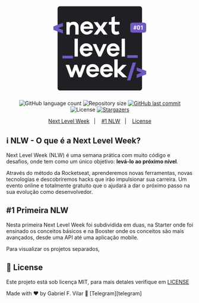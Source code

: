 <h1 align="center">
    <img alt="#Delicinha" title="Next Level Week Starter" src="./.github/logo.svg" width="250px" />
</h1>

<p align="center">
  <img alt="GitHub language count" src="https://img.shields.io/github/languages/count/cogumm/NextLevelWeek?color=%2304D361">

  <img alt="Repository size" src="https://img.shields.io/github/repo-size/cogumm/NextLevelWeek">

  <a href="https://github.com/cogumm/NextLevelWeek/commits/master">
    <img alt="GitHub last commit" src="https://img.shields.io/github/last-commit/cogumm/NextLevelWeek">
  </a>

  <img alt="License" src="https://img.shields.io/badge/license-MIT-brightgreen">
   <a href="https://github.com/cogumm/NextLevelWeek/stargazers">
    <img alt="Stargazers" src="https://img.shields.io/github/stars/cogumm/NextLevelWeek?style=social">
  </a>
</p>

<p align="center">
  <a href="#information_source-nlw---o-que-é-a-next-level-week">Next Level Week</a>&nbsp;&nbsp;&nbsp;|&nbsp;&nbsp;&nbsp;
  <a href="#1-primeira-nlw">#1 NLW</a>&nbsp;&nbsp;&nbsp;|&nbsp;&nbsp;&nbsp;
  <a href="#memo-license">License</a>
</p>

## :information_source: NLW - O que é a Next Level Week?

Next Level Week (NLW) é uma semana prática com muito código e desafios, onde tem como um único objetivo: **levá-lo ao próximo nível**.

Através do método da Rocketseat, aprenderemos novas ferramentas, novas tecnologias e descobriremos hacks que irão impulsionar sua carreira.
Um evento online e totalmente gratuito que o ajudará a dar o próximo passo na sua evolução como desenvolvedor.

## #1 Primeira NLW

Nesta primeira Next Level Week foi subdividida em duas, na Starter onde foi ensinado os conceitos básicos e na Booster onde os conceitos são mais avançados, desde uma API até uma aplicação mobile.

Para visualizar os projetos separados,

## :memo: License

Este projeto está sob licença MIT, para mais detales verifique em [LICENSE](LICENSE.md)

Made with ♥ by Gabriel F. Vilar :wave: [Telegram][telegram]
